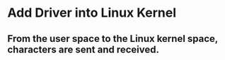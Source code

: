 # Add Driver into Linux Kernel
## From the user space to the Linux kernel space, characters are sent and received.

